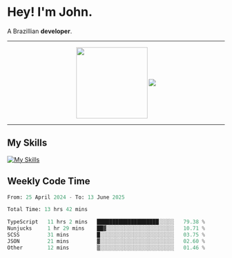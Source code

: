 # Hey! I'm John.

A Brazillian **developer**.

---

<p align="center">
  <img align="center" src="https://github-readme-stats.vercel.app/api?username=joaoiacillo&show_icons=true&locale=en" height="165" />
  <img align="center" src="https://github-readme-stats.vercel.app/api/top-langs/?username=anuraghazra&layout=compact" />
</p>

---

## My Skills

[![My Skills](https://skillicons.dev/icons?i=js,html,css,bootstrap,py,mysql,bash,linux,git,github,vscode,gamemakerstudio)](https://skillicons.dev)

## Weekly Code Time

<!--START_SECTION:waka-->

```python
From: 25 April 2024 - To: 13 June 2025

Total Time: 13 hrs 42 mins

TypeScript   11 hrs 2 mins   ████████████████████░░░░░   79.38 %
Nunjucks     1 hr 29 mins    ██▓░░░░░░░░░░░░░░░░░░░░░░   10.71 %
SCSS         31 mins         █░░░░░░░░░░░░░░░░░░░░░░░░   03.75 %
JSON         21 mins         ▓░░░░░░░░░░░░░░░░░░░░░░░░   02.60 %
Other        12 mins         ▒░░░░░░░░░░░░░░░░░░░░░░░░   01.46 %
```

<!--END_SECTION:waka-->
